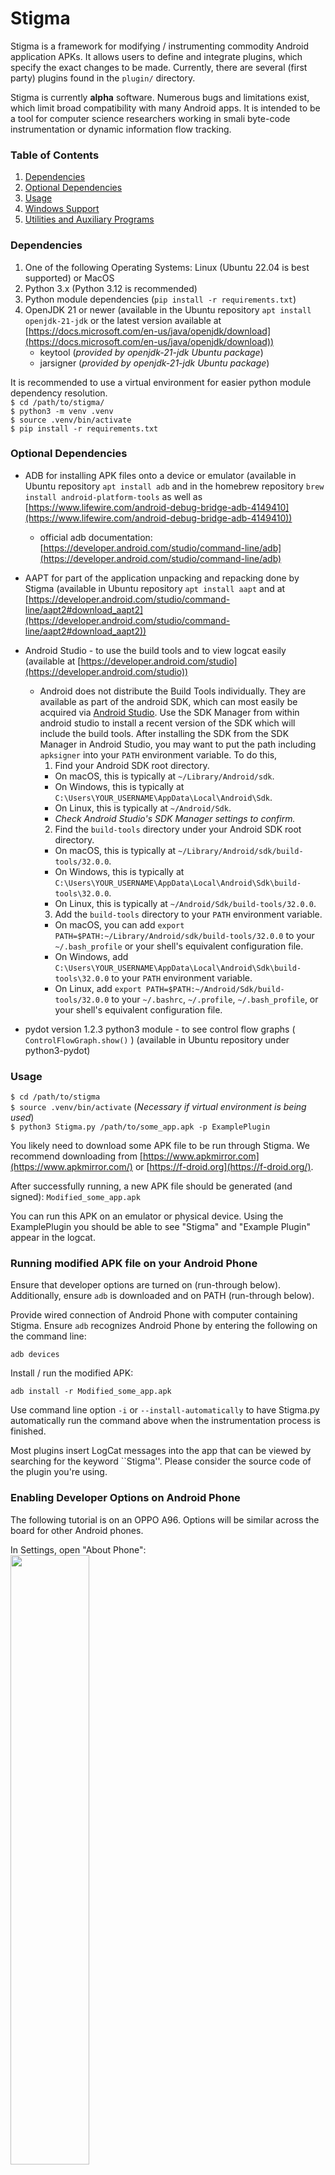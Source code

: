 # Stigma
Stigma  is a framework for modifying / instrumenting commodity Android application APKs.  It allows users to define and integrate plugins, which specify the exact changes to be made.  Currently, there are several (first party) plugins found in the ```plugin/``` directory.

Stigma is currently **alpha** software. Numerous bugs and limitations exist, which limit broad compatibility with many Android apps. It is intended to be a tool for computer science researchers working in smali byte-code instrumentation or dynamic information flow tracking. 

### Table of Contents
1. [Dependencies](#dependencies)
2. [Optional Dependencies](#optional-dependencies)
3. [Usage](#usage)
4. [Windows Support](#windows)
5. [Utilities and Auxiliary Programs](#utilities-and-auxiliary-programs)

### Dependencies
1. One of the following Operating Systems: Linux (Ubuntu 22.04 is best supported) or MacOS
1. Python 3.x (Python 3.12 is recommended)
1. Python module dependencies (```pip install -r requirements.txt```)
3. OpenJDK 21 or newer (available in the Ubuntu repository ```apt install openjdk-21-jdk``` or the latest version available at [https://docs.microsoft.com/en-us/java/openjdk/download](https://docs.microsoft.com/en-us/java/openjdk/download))
     * keytool (*provided by openjdk-21-jdk Ubuntu package*)
     * jarsigner (*provided by openjdk-21-jdk Ubuntu package*)


It is recommended to use a virtual environment for easier python module dependency resolution.  
`$ cd /path/to/stigma/`  
`$ python3 -m venv .venv`  
`$ source .venv/bin/activate`  
`$ pip install -r requirements.txt`  




### Optional Dependencies
* ADB for installing APK files onto a device or emulator (available in Ubuntu repository
   ```apt install adb```
   and in the homebrew repository
   ```brew install android-platform-tools```
   as well as [https://www.lifewire.com/android-debug-bridge-adb-4149410](https://www.lifewire.com/android-debug-bridge-adb-4149410))
     * official adb documentation: [https://developer.android.com/studio/command-line/adb](https://developer.android.com/studio/command-line/adb)
* AAPT for part of the application unpacking and repacking done by Stigma (available in Ubuntu repository
   ```apt install aapt```
   and at [https://developer.android.com/studio/command-line/aapt2#download_aapt2](https://developer.android.com/studio/command-line/aapt2#download_aapt2))

* Android Studio - to use the build tools and to view logcat easily (available at [https://developer.android.com/studio](https://developer.android.com/studio))
   * Android does not distribute the Build Tools individually.  They are available as part of the android SDK, which can most easily be acquired via [Android Studio](https://developer.android.com/studio).  Use the SDK Manager from within android studio to install a recent version of the SDK which will include the build tools. After installing the SDK from the SDK Manager in Android Studio, you may want to put the path including `apksigner` into your `PATH` environment variable. To do this,
      1. Find your Android SDK root directory.
       - On macOS, this is typically at `~/Library/Android/sdk`.
       - On Windows, this is typically at `C:\Users\YOUR_USERNAME\AppData\Local\Android\Sdk`.
       - On Linux, this is typically at `~/Android/Sdk`.
       - *Check Android Studio's SDK Manager settings to confirm.*
      2. Find the `build-tools` directory under your Android SDK root directory.
       - On macOS, this is typically at `~/Library/Android/sdk/build-tools/32.0.0`.
       - On Windows, this is typically at `C:\Users\YOUR_USERNAME\AppData\Local\Android\Sdk\build-tools\32.0.0`.
       - On Linux, this is typically at `~/Android/Sdk/build-tools/32.0.0`.
      3. Add the `build-tools` directory to your `PATH` environment variable.
       - On macOS, you can add `export PATH=$PATH:~/Library/Android/sdk/build-tools/32.0.0` to your `~/.bash_profile` or your shell's equivalent configuration file.
       - On Windows, add `C:\Users\YOUR_USERNAME\AppData\Local\Android\Sdk\build-tools\32.0.0` to your `PATH` environment variable.
       - On Linux, add `export PATH=$PATH:~/Android/Sdk/build-tools/32.0.0` to your `~/.bashrc`, `~/.profile`, `~/.bash_profile`, or your shell's equivalent configuration file.
* pydot version 1.2.3 python3 module - to see control flow graphs ( `ControlFlowGraph.show()` ) (available in Ubuntu repository under python3-pydot)


### Usage
`$ cd /path/to/stigma`  
`$ source .venv/bin/activate`  (*Necessary if virtual environment is being used*)  
`$ python3 Stigma.py /path/to/some_app.apk -p ExamplePlugin`  

You likely need to download some APK file to be run through Stigma. We recommend downloading from [https://www.apkmirror.com](https://www.apkmirror.com/) or [https://f-droid.org](https://f-droid.org/). 

After successfully running, a new APK file should be generated (and signed): `Modified_some_app.apk`  

You can run this APK on an emulator or physical device.  Using the ExamplePlugin you should be able to see "Stigma" and "Example Plugin" appear in the logcat.


### Running modified APK file on your Android Phone

Ensure that developer options are turned on (run-through below). Additionally, ensure `adb` is downloaded and on PATH (run-through below).

Provide wired connection of Android Phone with computer containing Stigma. Ensure `adb` recognizes Android Phone by entering the following on the command line:

`adb devices` 

Install / run the modified APK:

`adb install -r Modified_some_app.apk`

Use command line option `-i` or `--install-automatically` to have Stigma.py automatically run the command above when the instrumentation process is finished.

Most plugins insert LogCat messages into the app that can be viewed by searching for the keyword ``Stigma''.  Please consider the source code of the plugin you're using.

### Enabling Developer Options on Android Phone
The following tutorial is on an OPPO A96. Options will be similar across the board for other Android phones.

In Settings, open "About Phone":
<br/><img src="https://user-images.githubusercontent.com/107204379/181112025-4b0ec3ae-ea66-4c94-b206-691b16b1271d.png" width=50% height=50%>

Open Version:
<br/><img src="https://user-images.githubusercontent.com/107204379/181112693-eb8b4db8-bcea-4ae8-aff2-5305f45cfd32.png" width=50% height=50%>

Tap on Build number 7 times. You will eventually receive a confirmation for Developer mode, similar to the one shown below:
<br/><img src="https://user-images.githubusercontent.com/107204379/181112972-8aea60f4-c24a-4d02-8c87-5686354ed9bb.png" width=50% height=50%>










### Windows
Windows use is generally not supported.  But, it is likely possible since stigma is built in Java and Python.
Setting the PATH environment variables (Windows only)
Set up both `adb` and the `openjdk` tools (`keytool` and `jarsigner`) as PATH environment variables, with the following tutorial showing a specific example for the `openjdk` tools.
<br/>

In the taskbar, search for and select "Edit the system environment variables":
<br/><img src="https://user-images.githubusercontent.com/107204379/181110595-a74759ee-2107-4d76-9a4d-2c986cea5968.png" width=50% height=50%>

Select "Environmental Variables...":
<br/><img src="https://user-images.githubusercontent.com/107204379/177005885-582f066b-6f07-4106-87dd-93f9ae8c33e4.png" width=50% height=50%>
<br/>

In the User variables, choose to "Edit" your "Path" variable:
<br/><img src="https://user-images.githubusercontent.com/107204379/177005926-2cb10396-a6ce-49aa-b5d6-91b495351cbc.png" width=50% height=50%>
<br/>

"Browse" and locate the folder containing your install of openjdk, and hence its "bin" folder, which contains both "keytool" and "jarsigner":
<br/><img src="https://user-images.githubusercontent.com/107204379/177006414-08fab1f6-a1da-48c1-a172-6bce6887da4a.png" width=50% height=50%>


# Utilities and Auxiliary Programs

* `stigma/count_pools.sh` - Bash command line utility for counting the references to strings, types, fields, and methods.  Requires the installation of [the smali command line tool](https://github.com/JesusFreke/smali/).

* `stigma/valid_smali_instructions.txt` and `stigma/ValidSmaliInstrunctions.py` comprehensive collection of all valid smali opcode names.

* `stigma/app_check_eval.py` utility that searches for small collection of likely source function calls.  Takes a path to a folder (containing APKs) as input.
[](https://github.com/fmresearchnovak/stigma.git)
